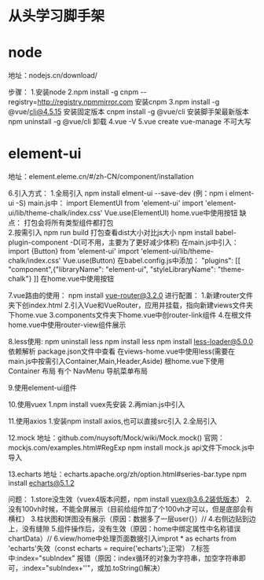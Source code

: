 # 从头学习脚手架

# node
地址：nodejs.cn/download/

步骤：
1.安装node
2.npm install -g cnpm --registry=http://registry.npmmirror.com 安装cnpm
3.npm install -g @vue/cli@4.5.15 安装固定版本
    cnpm install -g @vue/cli 安装脚手架最新版本
    npm uninstall -g @vue/cli 卸载
4.vue -V
5.vue create vue-manage 不可大写

# element-ui
地址：element.eleme.cn/#/zh-CN/component/installation

6.引入方式：
    1.全局引入
        npm install elment-ui --save-dev (例：npm i elment-ui -S)
        main.js中：
            import ElementUI from 'element-ui'
            import 'element-ui/lib/theme-chalk/index.css'
            Vue.use(ElementUI)
        home.vue中使用<el-button type="primary">按钮</el-button> 
        缺点：
            打包会将所有类型组件都打包   
    2.按需引入
        npm run build 打包查看dist大小对比js大小
        npm install babel-plugin-component -D(可不用，主要为了更好减少体积)
        在main.js中引入：
            import {Button} from 'element-ui'
            import 'element-ui/lib/theme-chalk/index.css'
            Vue.use(Button)
        在babel.config.js中添加：
            "plugins": [[ "component",{"libraryName": "element-ui", "styleLibraryName": "theme-chalk"} ]]
        在home.vue中使用<el-button type="primary">按钮</el-button> 

7.vue路由的使用：
    npm install vue-router@3.2.0
    进行配置：
        1.新建router文件夹下创index.html
        2.引入Vue和VueRouter，应用并挂载，指向新建views文件夹下home.vue
        3.components文件夹下home.vue中创router-link组件
        4.在根文件home.vue中使用router-view组件展示

8.less使用:
    npm uninstall less
    npm install less
    npm install less-loader@5.0.0 依赖解析
    package.json文件中查看
    在views-home.vue中使用less(需要在main.js中按需引入Container,Main,Header,Aside)
    根home.vue下使用 Container 布局
    有个 NavMenu 导航菜单布局

9.使用element-ui组件

10.使用vuex
    1.npm install vuex先安装
    2.再mian.js中引入

11.使用axios
    1.安装npm install axios,也可以直接src引入
    2.全局引入

12.mock
地址：github.com/nuysoft/Mock/wiki/Mock.mock()
官网：mockjs.com/examples.html#RegExp
    npm install mock.js
    api文件下mock.js中导入

13.echarts
地址：echarts.apache.org/zh/option.html#series-bar.type 
    npm install echarts@5.1.2
    


问题：
    1.store没生效（vuex4版本问题，npm install vuex@3.6.2装低版本）
    2.没有100vh时候，不能全屏展示（目前给组件加了个100vh才可以，但是底部会有横杠）
    3.柱状图和饼图没有展示（原因：数据多了一层user{}）//
    4.右侧边贴到边上，没有缝隙
    5.组件操作后，没有生效（原因：home中绑定属性中名称错误chartData）//
    6.view/home中处理页面数据引入improt * as echarts from 'echarts'失效（const echarts = require('echarts');正常）
    7.标签中:index="subIndex" 报错（原因：index循环的对象为字符串，加空字符串即可，:index="subIndex+''"，或加.toString()解决）
    